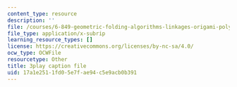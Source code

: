 ```yaml
---
content_type: resource
description: ''
file: /courses/6-849-geometric-folding-algorithms-linkages-origami-polyhedra-fall-2012/17a1e2511fd05e7fae94c5e9acb0b391_K0GuKDSX1FA.vtt
file_type: application/x-subrip
learning_resource_types: []
license: https://creativecommons.org/licenses/by-nc-sa/4.0/
ocw_type: OCWFile
resourcetype: Other
title: 3play caption file
uid: 17a1e251-1fd0-5e7f-ae94-c5e9acb0b391
---
```

